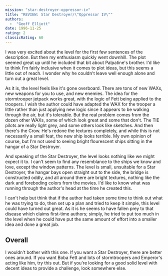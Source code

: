 ```yaml
---
mission: "star-destroyer-oppressor-iv"
title: "REVIEW: Star Destroyer/\"Oppressor IV\""
authors: 
  -  "Geoff Elliott"
date: 1996-11-25
rating: 2
classicRating: 60
---
```


I was very excited about the level for the first few sentences of the description. But then my enthusiasm quickly went downhill. The plot seemed great up until he included that bit about Palpatine's brother. I'd like to think I'm fairly inclusive when it comes to plot ideas, but this seems a little out of reach. I wonder why he couldn't leave well enough alone and turn out a great level.

As it is, the level feels like it's gone overboard. There are tons of new WAXs, new weapons for you to use, and new enemies. The idea for the stormtrooper jetpack works great, with the logic of Fett being applied to the troopers. I wish the author could have adapted the WAX for the trooper a little rather than just applying new logic since it appears to be walking through the air, but it's tolerable. But the real problem comes from the dozen other WAXs, some of which look great and some that don't. The TIE pilots are really light grey, and some others look like sketches. And then there's the Crow. He's redone the textures completely, and while this is not necessarily a small feat, the new ship looks terrible. My own opinion of course, but I'm not used to seeing bright flourescent ships sitting in the hangar of a Star Destroyer.

And speaking of the Star Destroyer, the level looks nothing like we might expect it to. I can't seem to find any resemblance to the ships we know and love, except the window patterns. The level is small, unsuitable for a Star Destroyer, the hangar bays open straight out to the side, the bridge is constructed oddly, and all around there are bright textures, nothing like the dark and foreboding colors from the movies. I'd like to know what was running through the author's head at the time he created this.

I can't help but think that if the author had taken some time to think out what he was trying to do, then set up a plan and tried to keep it simple, this level could have turned out great. As it is he seems to have fallen prey to that disease which claims first-time authors; simply, he tried to put too much in the level when he could have put the same amount of effort into a smaller idea and done a great job.

## Overall

I wouldn't bother with this one. If you want a Star Destroyer, there are better ones around. If you want Boba Fett and lots of stormtroopers and Emperor's acting like him, try this out. But if you're looking for a good solid level with decent ideas to provide a challenge, look somewhere else.
